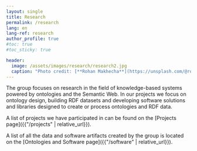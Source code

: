 ```yaml
---
layout: single
title: Research
permalink: /research
lang: en
lang-ref: research
author_profile: true
#toc: true
#toc_sticky: true

header:
  image: /assets/images/research/research2.jpg
  caption: "Photo credit: [**Rohan Makhecha**](https://unsplash.com/@rohanmakhecha?utm_source=unsplash&utm_medium=referral&utm_content=creditCopyText) on [**Unsplash**](http://unsplash.com/)"
---
```

 The group focuses on research in the field of knowledge-based systems powered by ontologies and the Semantic Web. In our projects we focus on ontology design, building RDF datasets and developing software solutions and libraries designed to create or process ontologies and RDF data.

 A list of projects we have participated in can be found on the [Projects page]({{"/projects" | relative_url}}).

 A list of all the data and software artifacts created by the group is located on the [Ontologies and Software page]({{"/software" | relative_url}}).
